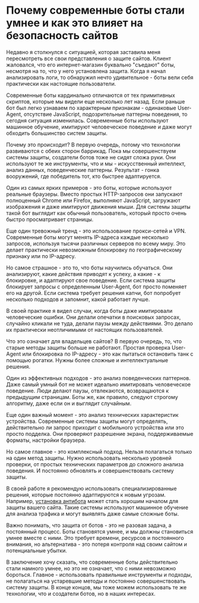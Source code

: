 # Почему современные боты стали умнее и как это влияет на безопасность сайтов

Недавно я столкнулся с ситуацией, которая заставила меня пересмотреть все свои представления о защите сайтов. Клиент жаловался, что его интернет-магазин буквально "съедают" боты, несмотря на то, что у него установлена защита. Когда я начал анализировать логи, то обнаружил нечто удивительное - боты вели себя практически как настоящие пользователи.

Современные боты кардинально отличаются от тех примитивных скриптов, которые мы видели еще несколько лет назад. Если раньше бот был легко узнаваем по характерным признакам - одинаковые User-Agent, отсутствие JavaScript, подозрительные паттерны поведения, то сегодня ситуация изменилась. Современные боты используют машинное обучение, имитируют человеческое поведение и даже могут обходить большинство систем защиты.

Почему это происходит? В первую очередь, потому что технологии развиваются с обеих сторон баррикад. Пока мы совершенствуем системы защиты, создатели ботов тоже не сидят сложа руки. Они используют те же инструменты, что и мы - искусственный интеллект, анализ данных, поведенческие паттерны. Результат - гонка вооружений, где победитель тот, кто быстрее адаптируется.

Один из самых ярких примеров - это боты, которые используют реальные браузеры. Вместо простых HTTP-запросов они запускают полноценный Chrome или Firefox, выполняют JavaScript, загружают изображения и даже имитируют движения мыши. Для системы защиты такой бот выглядит как обычный пользователь, который просто очень быстро просматривает страницы.

Еще один тревожный тренд - это использование прокси-сетей и VPN. Современные боты могут менять IP-адреса каждые несколько запросов, используя тысячи различных серверов по всему миру. Это делает практически невозможным блокировку по географическому признаку или по IP-адресу.

Но самое страшное - это то, что боты научились обучаться. Они анализируют, какие действия приводят к успеху, а какие - к блокировке, и адаптируют свое поведение. Если система защиты блокирует запросы с определенным User-Agent, бот просто поменяет его на другой. Если система требует решения капчи, бот попробует несколько подходов и запомнит, какой работает лучше.

В своей практике я видел случаи, когда боты даже имитировали человеческие ошибки. Они делали опечатки в поисковых запросах, случайно кликали не туда, делали паузы между действиями. Это делало их практически неотличимыми от настоящих пользователей.

Что это означает для владельцев сайтов? В первую очередь, то, что старые методы защиты больше не работают. Простая проверка User-Agent или блокировка по IP-адресу - это как пытаться остановить танк с помощью рогатки. Нужны более сложные и интеллектуальные решения.

Один из эффективных подходов - это анализ поведенческих паттернов. Даже самый умный бот не может идеально имитировать человеческое поведение. Люди делают паузы, отвлекаются, возвращаются к предыдущим страницам. Боты же, как правило, следуют строгому алгоритму, даже если он и выглядит случайным.

Еще один важный момент - это анализ технических характеристик устройства. Современные системы защиты могут определять, действительно ли запрос приходит с мобильного устройства или это просто подделка. Они проверяют разрешение экрана, поддерживаемые форматы, настройки браузера.

Но самое главное - это комплексный подход. Нельзя полагаться только на один метод защиты. Нужно использовать несколько уровней проверки, от простых технических параметров до сложного анализа поведения. И постоянно обновлять и совершенствовать систему защиты.

В своей работе я рекомендую использовать специализированные решения, которые постоянно адаптируются к новым угрозам. Например, [установка антибота](https://progaem.com/ustanovka-antibota-usluga-po-zashhite-ot-botov-vashih-sajtov-na-razlichnyh-cms-sistemah.html) может стать хорошим началом для защиты вашего сайта. Такие системы используют машинное обучение для анализа трафика и могут выявлять даже самые сложные боты.

Важно понимать, что защита от ботов - это не разовая задача, а постоянный процесс. Боты становятся умнее, и мы должны становиться умнее вместе с ними. Это требует времени, ресурсов и постоянного внимания, но альтернатива - это потеря контроля над своим сайтом и потенциальные убытки.

В заключение хочу сказать, что современные боты действительно стали намного умнее, но это не означает, что с ними невозможно бороться. Главное - использовать правильные инструменты и подходы, не полагаться на устаревшие методы и постоянно совершенствовать систему защиты. В конце концов, мы тоже можем использовать те же технологии, что и создатели ботов, но в наших интересах.

